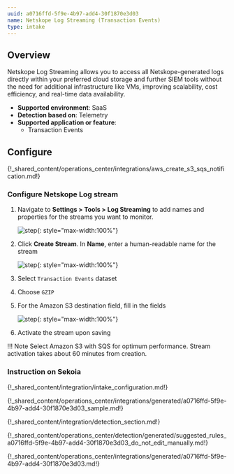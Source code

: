 ```yaml
---
uuid: a0716ffd-5f9e-4b97-add4-30f1870e3d03
name: Netskope Log Streaming (Transaction Events)
type: intake
---
```


## Overview

Netskope Log Streaming allows you to access all Netskope-generated logs directly within your preferred cloud storage and further SIEM tools without the need for additional infrastructure like VMs, improving scalability, cost efficiency, and real-time data availability.

- **Supported environment**: SaaS
- **Detection based on**: Telemetry
- **Supported application or feature**:
    - Transaction Events
    

## Configure

{!_shared_content/operations_center/integrations/aws_create_s3_sqs_notification.md!}


### Configure Netskope Log stream

1. Navigate to **Settings > Tools > Log Streaming** to add names and properties for the streams you want to monitor.

    ![step](/assets/integration/endpoint/netskope/log_streaming_1.png){: style="max-width:100%"}

2. Click **Create Stream**. In **Name**, enter a human-readable name for the stream

    ![step](/assets/integration/endpoint/netskope/log_streaming_2.png){: style="max-width:100%"}

3. Select `Transaction Events` dataset
4. Choose `GZIP`
5. For the Amazon S3 destination field, fill in the fields

    ![step](/assets/integration/endpoint/netskope/log_streaming_3.png){: style="max-width:100%"}

6. Activate the stream upon saving

!!! Note
    Select Amazon S3 with SQS for optimum performance.
    Stream activation takes about 60 minutes from creation.


### Instruction on Sekoia

{!_shared_content/integration/intake_configuration.md!}

{!_shared_content/operations_center/integrations/generated/a0716ffd-5f9e-4b97-add4-30f1870e3d03_sample.md!}

{!_shared_content/integration/detection_section.md!}

{!_shared_content/operations_center/detection/generated/suggested_rules_a0716ffd-5f9e-4b97-add4-30f1870e3d03_do_not_edit_manually.md!}

{!_shared_content/operations_center/integrations/generated/a0716ffd-5f9e-4b97-add4-30f1870e3d03.md!}
